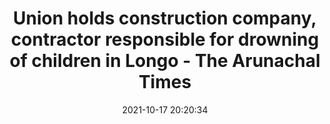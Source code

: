 ---
"title": "Union holds construction company, contractor responsible for drowning of children in Longo - The Arunachal Times"
"date": "2021-10-17 20:20:34"
"feed_name": "GOOGLENEWSCONSTRUCTION"
"feed_website": "https://news.google.com/search?q=construction%2Bincident&hl=en-US&gl=US&ceid=US:en"
"feed_rss": "https://news.google.com/rss/search?q=construction%2Bincident&hl=en-US&gl=US&ceid=US:en"
"link": "https://arunachaltimes.in/index.php/2021/10/18/union-holds-construction-company-contractor-responsible-for-drowning-of-children-in-longo/"
"source": "{'href': 'https://arunachaltimes.in', 'title': 'The Arunachal Times'}"
"file": "_posts/2021-1-1-70396964d43da6fc7a35608a6cc81c1d92238819.md"
"accident": "0"
"drilling": "0"
"represented_by": "0"
"dead": "0"
"injured": "0"
"arrested": "0"
"place": "unknown place"
"where": "unknown site"
"causes": "unknown"
"place_uri": "unknown place"
---